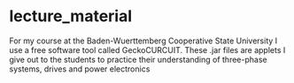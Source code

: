 # lecture_material

For my course at the Baden-Wuerttemberg Cooperative State University I use a free software tool called GeckoCURCUIT. 
These .jar files are applets I give out to the students to practice their understanding of three-phase systems, drives and power electronics
